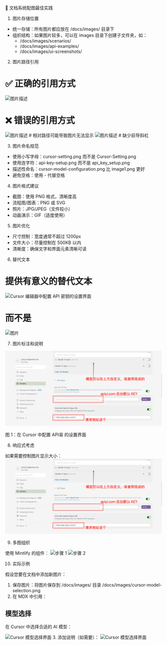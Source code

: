  📸 文档系统配图最佳实践

  1. 图片存储位置

  - 统一存储：所有图片都应放在 /docs/images/ 目录下
  - 组织结构：如果图片较多，可以在 images 目录下创建子文件夹，如：
    - /docs/images/scenarios/
    - /docs/images/api-examples/
    - /docs/images/ui-screenshots/

  2. 图片路径引用

  # ✅ 正确的引用方式
  ![图片描述](/images/图片名.png)

  # ❌ 错误的引用方式
  ![图片描述](./images/图片名.png)  # 相对路径可能导致图片无法显示
  ![图片描述](images/图片名.png)     # 缺少前导斜杠

  3. 图片命名规范

  - 使用小写字母：cursor-setting.png 而不是 Cursor-Setting.png
  - 使用连字符：api-key-setup.png 而不是 api_key_setup.png
  - 描述性命名：cursor-model-configuration.png 比 image1.png 更好
  - 避免空格：使用 - 代替空格

  4. 图片格式建议

  - 截图：使用 PNG 格式，清晰度高
  - 流程图/图表：PNG 或 SVG
  - 照片：JPG/JPEG（文件较小）
  - 动画演示：GIF（适度使用）

  5. 图片优化

  - 尺寸控制：宽度通常不超过 1200px
  - 文件大小：尽量控制在 500KB 以内
  - 清晰度：确保文字和界面元素清晰可读

  6. 替代文本

  # 提供有意义的替代文本
  ![Cursor 编辑器中配置 API 密钥的设置界面](/images/cursor-api-setup.png)

  # 而不是
  ![图片](/images/image1.png)

  7. 图片标注和说明

  ![Cursor 配置界面](/images/cursor-setting.png)

  <Caption>
    图 1：在 Cursor 中配置 API易 的设置界面
  </Caption>

  8. 响应式考虑

  如果需要控制图片显示大小：
  <img 
    src="/images/cursor-setting.png" 
    alt="Cursor 配置界面" 
    width="600"
  />

  9. 多图组织

  使用 Mintlify 的组件：
  <CardGroup cols={2}>
    <img src="/images/step-1.png" alt="步骤 1" />
    <img src="/images/step-2.png" alt="步骤 2" />
  </CardGroup>

  10. 实际示例

  假设您要在文档中添加新图片：

  1. 保存图片：将图片保存到 /docs/images/ 目录
  /docs/images/cursor-model-selection.png
  2. 在 MDX 中引用：
  ## 模型选择

  在 Cursor 中选择合适的 AI 模型：

  ![Cursor 模型选择界面](/images/cursor-model-selection.png)
  3. 添加说明（如需要）：
  ![Cursor 模型选择界面](/images/cursor-model-selection.png)
